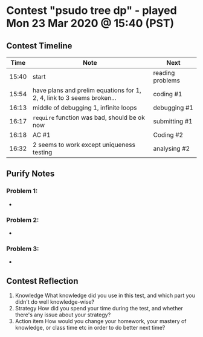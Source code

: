 # Contest "psudo tree dp" - played Mon 23 Mar 2020 @ 15:40 (PST)

## Contest Timeline

| Time | Note | Next |
|----|----|----|
15:40 | start | reading problems
15:54 | have plans and prelim equations for 1, 2, 4, link to 3 seems broken... | coding #1
16:13 | middle of debugging 1, infinite loops | debugging #1
16:17 | `require` function was bad, should be ok now | submitting #1
16:18 | AC #1 | Coding #2
16:32 | 2 seems to work except uniqueness testing | analysing #2


## Purify Notes

### Problem 1:

-

### Problem 2:

-

### Problem 3:

-

## Contest Reflection
1. Knowledge
What knowledge did you use in this test, and which part you didn't do well knowledge-wise?
2. Strategy
How did you spend your time during the test, and whether there's any issue about your strategy?
3. Action item
How would you change your homework, your mastery of knowledge, or class time etc in order to do better next time?
